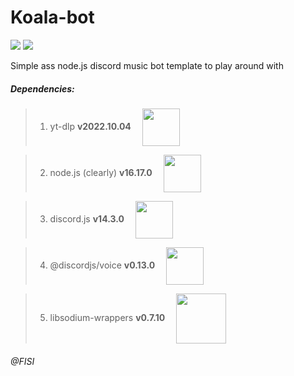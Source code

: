 # Koala-bot
[<img src="https://img.shields.io/github/issues/PandaDiestro/Koala-bot?style=for-the-badge&logo=github&color=red">](https://github.com/PandaDiestro/Koala-bot/issues)
[<img src="https://img.shields.io/github/license/PandaDiestro/Koala-bot?style=for-the-badge&logo=github&color=red">](https://unlicense.org/)

Simple ass node.js discord music bot template to play around with

##### Dependencies:

> 1. yt-dlp **v2022.10.04** &emsp;<a href = "https://github.com/yt-dlp/yt-dlp"><img valign="middle" width="60" src="https://user-images.githubusercontent.com/71461113/199870319-87b27280-1339-4b3f-98b3-c726c0a52262.png"></img></a>&emsp;

> 2. node.js (clearly) **v16.17.0** &emsp;<a href = "https://nodejs.org/en/"><img valign="middle" width="60" src="https://user-images.githubusercontent.com/71461113/199868852-1db3496a-c25a-43cb-9582-3b4661f5cbdf.png"></img></a>&emsp;

> 3. discord.js **v14.3.0** &emsp;<a href = "https://www.npmjs.com/package/discord.js"><img valign="middle" width="60" src="https://user-images.githubusercontent.com/71461113/199870588-5a988e63-7c1e-4588-93b2-86b01540940c.png"></img></a>&emsp;

> 4. @discordjs/voice **v0.13.0** &emsp;<a href = "https://www.npmjs.com/package/@discordjs/voice"><img valign="middle" width="60" src="https://user-images.githubusercontent.com/71461113/199870588-5a988e63-7c1e-4588-93b2-86b01540940c.png"></img></a>&emsp;

> 5. libsodium-wrappers **v0.7.10** &emsp;<a href = "https://www.npmjs.com/package/libsodium-wrappers"><img valign="middle" width="80" src="https://user-images.githubusercontent.com/71461113/199870693-5c73c302-d052-486b-981c-984b987ac12f.png"></img></a>&emsp;


###### <i>@FISI</i>
